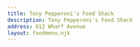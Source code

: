 ```yaml
---
title: Tony Pepperoni's Food Shack
description: Tony Pepperoni's Food Shack
address: 612 Wharf Avenue
layout: foodmenu.njk
---
```


